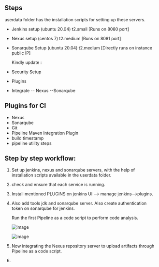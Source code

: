 ## Steps
userdata folder has the installation scripts for setting up these servers.
- Jenkins setup (ubuntu 20.04) t2.small [Runs on 8080 port]
- Nexus setup  (centos 7) t2.medium [Runs on 8081 port]
- Sonarqube Setup (ubuntu 20.04) t2.medium  [Directly runs on instance public IP]


  Kindly update :
  
- Security Setup
- Plugins
- Integrate
  -- Nexus
  --Sonarqube 

## Plugins for CI
- Nexus
- Sonarqube
- Git
- Pipeline Maven Integration Plugin
- build timestamp
- pipeline utility steps


## Step by step workflow:
1. Set up jenkins, nexus and sonarqube servers, with the help of installation scripts available in the userdata folder.
2. check and ensure that each service is running.
3. Install mentioned PLUGINS on jenkins UI --> manage jenkins-->plugins.
4. Also add tools jdk and sonarqube server. Also create authentication token on sonarqube for jenkins.

   Run the first Pipeline as a code script to perform code analysis.

   ![image](https://github.com/tkirar/Jenkins-Continuous-Integration/assets/69767391/0258c1a0-941c-405b-b9ec-047874937448)

   ![image](https://github.com/tkirar/Jenkins-Continuous-Integration/assets/69767391/55d011c2-6bc4-48b8-a6ca-9d755e12c800)


5. Now integrating the Nexus repository server to upload artifacts through Pipeline as a code script.
6. 

   
   

